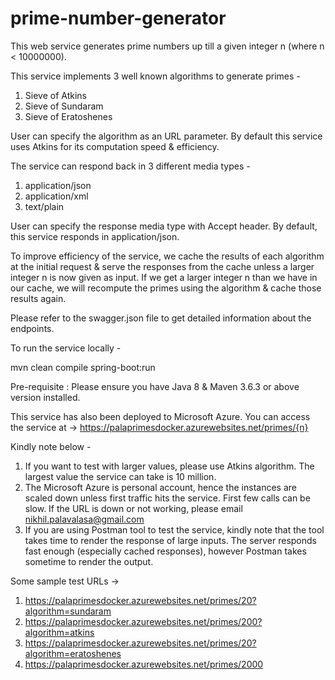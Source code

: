 # prime-number-generator

This web service generates prime numbers up till a given integer n (where n < 10000000).

This service implements 3 well known algorithms to generate primes -
1) Sieve of Atkins
2) Sieve of Sundaram
3) Sieve of Eratoshenes

User can specify the algorithm as an URL parameter. By default this service uses Atkins for its computation speed & efficiency.

The service can respond back in 3 different media types -
1) application/json
2) application/xml
3) text/plain

User can specify the response media type with Accept header. By default, this service responds in application/json.

To improve efficiency of the service, we cache the results of each algorithm at the initial request & serve the responses from the cache unless a larger integer n is now given as input. If we get a larger integer n than we have in our cache, we will recompute the primes using the algorithm & cache those results again.

Please refer to the swagger.json file to get detailed information about the endpoints.

To run the service locally -

mvn clean compile spring-boot:run

Pre-requisite : Please ensure you have Java 8 & Maven 3.6.3 or above version installed.

This service has also been deployed to Microsoft Azure. You can access the service at ->
https://palaprimesdocker.azurewebsites.net/primes/{n}

Kindly note below -

1) If you want to test with larger values, please use Atkins algorithm. The largest value the service can take is 10 million.
2) The Microsoft Azure is personal account, hence the instances are scaled down unless first traffic hits the service. First few calls can be slow. If the URL is down or not working, please email nikhil.palavalasa@gmail.com
3) If you are using Postman tool to test the service, kindly note that the tool takes time to render the response of large inputs. The server responds fast enough (especially cached responses), however Postman takes sometime to render the output.

Some sample test URLs ->

1. https://palaprimesdocker.azurewebsites.net/primes/20?algorithm=sundaram
2. https://palaprimesdocker.azurewebsites.net/primes/200?algorithm=atkins
3. https://palaprimesdocker.azurewebsites.net/primes/20?algorithm=eratoshenes
4. https://palaprimesdocker.azurewebsites.net/primes/2000

